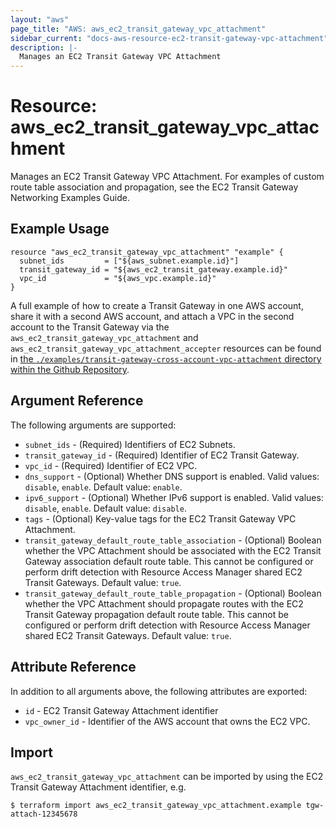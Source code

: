 ```yaml
---
layout: "aws"
page_title: "AWS: aws_ec2_transit_gateway_vpc_attachment"
sidebar_current: "docs-aws-resource-ec2-transit-gateway-vpc-attachment"
description: |-
  Manages an EC2 Transit Gateway VPC Attachment
---
```


# Resource: aws_ec2_transit_gateway_vpc_attachment

Manages an EC2 Transit Gateway VPC Attachment. For examples of custom route table association and propagation, see the EC2 Transit Gateway Networking Examples Guide.

## Example Usage

```hcl
resource "aws_ec2_transit_gateway_vpc_attachment" "example" {
  subnet_ids         = ["${aws_subnet.example.id}"]
  transit_gateway_id = "${aws_ec2_transit_gateway.example.id}"
  vpc_id             = "${aws_vpc.example.id}"
}
```

A full example of how to create a Transit Gateway in one AWS account, share it with a second AWS account, and attach a VPC in the second account to the Transit Gateway via the `aws_ec2_transit_gateway_vpc_attachment` and `aws_ec2_transit_gateway_vpc_attachment_accepter` resources can be found in [the `./examples/transit-gateway-cross-account-vpc-attachment` directory within the Github Repository](https://github.com/terraform-providers/terraform-provider-aws/tree/master/examples/transit-gateway-cross-account-vpc-attachment).

## Argument Reference

The following arguments are supported:

* `subnet_ids` - (Required) Identifiers of EC2 Subnets.
* `transit_gateway_id` - (Required) Identifier of EC2 Transit Gateway.
* `vpc_id` - (Required) Identifier of EC2 VPC.
* `dns_support` - (Optional) Whether DNS support is enabled. Valid values: `disable`, `enable`. Default value: `enable`.
* `ipv6_support` - (Optional) Whether IPv6 support is enabled. Valid values: `disable`, `enable`. Default value: `disable`.
* `tags` - (Optional) Key-value tags for the EC2 Transit Gateway VPC Attachment.
* `transit_gateway_default_route_table_association` - (Optional) Boolean whether the VPC Attachment should be associated with the EC2 Transit Gateway association default route table. This cannot be configured or perform drift detection with Resource Access Manager shared EC2 Transit Gateways. Default value: `true`.
* `transit_gateway_default_route_table_propagation` - (Optional) Boolean whether the VPC Attachment should propagate routes with the EC2 Transit Gateway propagation default route table. This cannot be configured or perform drift detection with Resource Access Manager shared EC2 Transit Gateways. Default value: `true`.

## Attribute Reference

In addition to all arguments above, the following attributes are exported:

* `id` - EC2 Transit Gateway Attachment identifier
* `vpc_owner_id` - Identifier of the AWS account that owns the EC2 VPC.

## Import

`aws_ec2_transit_gateway_vpc_attachment` can be imported by using the EC2 Transit Gateway Attachment identifier, e.g.

```
$ terraform import aws_ec2_transit_gateway_vpc_attachment.example tgw-attach-12345678
```
